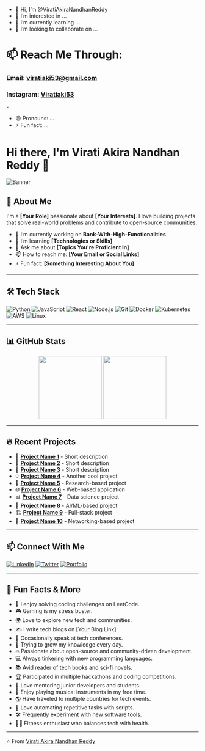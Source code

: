 - 👋 Hi, I’m @ViratiAkiraNandhanReddy
- 👀 I’m interested in ...
- 🌱 I’m currently learning ...
- 💞️ I’m looking to collaborate on ...
# 📫 Reach Me Through:
### Email: viratiaki53@gmail.com
### Instagram: [Viratiaki53](https://instagram.com/Viratiaki53)
    - 
- 😄 Pronouns: ...
- ⚡ Fun fact: ...

<!---
ViratiAkiraNandhanReddy/ViratiAkiraNandhanReddy is a ✨ special ✨ repository because its `README.md` (this file) appears on your GitHub profile.
You can click the Preview link to take a look at your changes.
--->



# Hi there, I'm Virati Akira Nandhan Reddy 👋

![Banner](https://your-image-link.com)  

## 🚀 About Me
I'm a **[Your Role]** passionate about **[Your Interests]**. I love building projects that solve real-world problems and contribute to open-source communities. 

- 🔭 I’m currently working on **Bank-With-High-Functionalities**
- 🌱 I’m learning **[Technologies or Skills]**
- 💬 Ask me about **[Topics You're Proficient In]**
- 📫 How to reach me: **[Your Email or Social Links]**
- ⚡ Fun fact: **[Something Interesting About You]**

---

## 🛠️ Tech Stack

![Python](https://img.shields.io/badge/-Python-3776AB?style=flat-square&logo=python&logoColor=white)
![JavaScript](https://img.shields.io/badge/-JavaScript-F7DF1E?style=flat-square&logo=javascript&logoColor=black)
![React](https://img.shields.io/badge/-React-61DAFB?style=flat-square&logo=react&logoColor=black)
![Node.js](https://img.shields.io/badge/-Node.js-339933?style=flat-square&logo=node.js&logoColor=white)
![Git](https://img.shields.io/badge/-Git-F05032?style=flat-square&logo=git&logoColor=white)
![Docker](https://img.shields.io/badge/-Docker-2496ED?style=flat-square&logo=docker&logoColor=white)
![Kubernetes](https://img.shields.io/badge/-Kubernetes-326CE5?style=flat-square&logo=kubernetes&logoColor=white)
![AWS](https://img.shields.io/badge/-AWS-232F3E?style=flat-square&logo=amazon-aws&logoColor=white)
![Linux](https://img.shields.io/badge/-Linux-FCC624?style=flat-square&logo=linux&logoColor=black)

---

## 📊 GitHub Stats

<p align="center">
  <img src="https://github-readme-stats.vercel.app/api?username=ViratiAkiraNandhanReddy&show_icons=true&theme=radical" height="165"/>
  <img src="https://github-readme-streak-stats.herokuapp.com/?user=YourGitHubUsername&theme=radical" height="165"/>
</p>

---

## 🔥 Recent Projects

- 🚀 [**Project Name 1**](https://github.com/yourusername/project1) - Short description
- 🎨 [**Project Name 2**](https://github.com/yourusername/project2) - Short description
- 📱 [**Project Name 3**](https://github.com/yourusername/project3) - Short description
- 💡 [**Project Name 4**](https://github.com/yourusername/project4) - Another cool project
- 🔬 [**Project Name 5**](https://github.com/yourusername/project5) - Research-based project
- 🌐 [**Project Name 6**](https://github.com/yourusername/project6) - Web-based application
- 📊 [**Project Name 7**](https://github.com/yourusername/project7) - Data science project
- 🤖 [**Project Name 8**](https://github.com/yourusername/project8) - AI/ML-based project
- 🏗️ [**Project Name 9**](https://github.com/yourusername/project9) - Full-stack project
- 📡 [**Project Name 10**](https://github.com/yourusername/project10) - Networking-based project

---

## 📫 Connect With Me

[![LinkedIn](https://img.shields.io/badge/-LinkedIn-blue?style=flat-square&logo=linkedin)](https://linkedin.com/in/yourprofile)
[![Twitter](https://img.shields.io/badge/-Twitter-blue?style=flat-square&logo=twitter)](https://twitter.com/yourhandle)
[![Portfolio](https://img.shields.io/badge/-Portfolio-black?style=flat-square&logo=web)](https://yourportfolio.com)

---

## 🎉 Fun Facts & More

- 🧩 I enjoy solving coding challenges on LeetCode.
- 🎮 Gaming is my stress buster.
- 🌍 Love to explore new tech and communities.
- ✍️ I write tech blogs on [Your Blog Link]
- 🎤 Occasionally speak at tech conferences.
- 🌱 Trying to grow my knowledge every day.
- 🔥 Passionate about open-source and community-driven development.
- 💻 Always tinkering with new programming languages.
- 📚 Avid reader of tech books and sci-fi novels.
- 🏆 Participated in multiple hackathons and coding competitions.
- 🌟 Love mentoring junior developers and students.
- 🎵 Enjoy playing musical instruments in my free time.
- 🌎 Have traveled to multiple countries for tech events.
- 🔧 Love automating repetitive tasks with scripts.
- 🛠️ Frequently experiment with new software tools.
- 🏋️‍♂️ Fitness enthusiast who balances tech with health.

---

⭐️ From [Virati Akira Nandhan Reddy](https://github.com/ViratiAkiraNandhanReddy)

